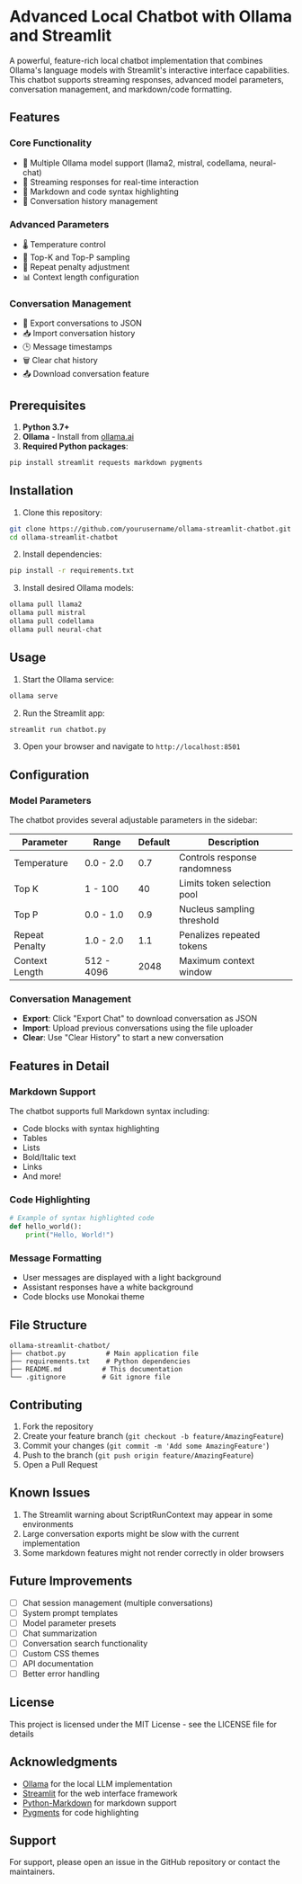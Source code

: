 # Advanced Local Chatbot with Ollama and Streamlit

A powerful, feature-rich local chatbot implementation that combines Ollama's language models with Streamlit's interactive interface capabilities. This chatbot supports streaming responses, advanced model parameters, conversation management, and markdown/code formatting.

## Features

### Core Functionality
- 🤖 Multiple Ollama model support (llama2, mistral, codellama, neural-chat)
- 💬 Streaming responses for real-time interaction
- 📝 Markdown and code syntax highlighting
- 🔄 Conversation history management

### Advanced Parameters
- 🌡️ Temperature control
- 🎯 Top-K and Top-P sampling
- 🔁 Repeat penalty adjustment
- 📊 Context length configuration

### Conversation Management
- 💾 Export conversations to JSON
- 📥 Import conversation history
- 🕒 Message timestamps
- 🗑️ Clear chat history
- 📤 Download conversation feature

## Prerequisites

1. **Python 3.7+**
2. **Ollama** - Install from [ollama.ai](https://ollama.ai)
3. **Required Python packages**:
```bash
pip install streamlit requests markdown pygments
```

## Installation

1. Clone this repository:
```bash
git clone https://github.com/yourusername/ollama-streamlit-chatbot.git
cd ollama-streamlit-chatbot
```

2. Install dependencies:
```bash
pip install -r requirements.txt
```

3. Install desired Ollama models:
```bash
ollama pull llama2
ollama pull mistral
ollama pull codellama
ollama pull neural-chat
```

## Usage

1. Start the Ollama service:
```bash
ollama serve
```

2. Run the Streamlit app:
```bash
streamlit run chatbot.py
```

3. Open your browser and navigate to `http://localhost:8501`

## Configuration

### Model Parameters

The chatbot provides several adjustable parameters in the sidebar:

| Parameter | Range | Default | Description |
|-----------|--------|---------|-------------|
| Temperature | 0.0 - 2.0 | 0.7 | Controls response randomness |
| Top K | 1 - 100 | 40 | Limits token selection pool |
| Top P | 0.0 - 1.0 | 0.9 | Nucleus sampling threshold |
| Repeat Penalty | 1.0 - 2.0 | 1.1 | Penalizes repeated tokens |
| Context Length | 512 - 4096 | 2048 | Maximum context window |

### Conversation Management

- **Export**: Click "Export Chat" to download conversation as JSON
- **Import**: Upload previous conversations using the file uploader
- **Clear**: Use "Clear History" to start a new conversation

## Features in Detail

### Markdown Support
The chatbot supports full Markdown syntax including:
- Code blocks with syntax highlighting
- Tables
- Lists
- Bold/Italic text
- Links
- And more!

### Code Highlighting
```python
# Example of syntax highlighted code
def hello_world():
    print("Hello, World!")
```

### Message Formatting
- User messages are displayed with a light background
- Assistant responses have a white background
- Code blocks use Monokai theme

## File Structure

```
ollama-streamlit-chatbot/
├── chatbot.py          # Main application file
├── requirements.txt    # Python dependencies
├── README.md          # This documentation
└── .gitignore         # Git ignore file
```

## Contributing

1. Fork the repository
2. Create your feature branch (`git checkout -b feature/AmazingFeature`)
3. Commit your changes (`git commit -m 'Add some AmazingFeature'`)
4. Push to the branch (`git push origin feature/AmazingFeature`)
5. Open a Pull Request

## Known Issues

1. The Streamlit warning about ScriptRunContext may appear in some environments
2. Large conversation exports might be slow with the current implementation
3. Some markdown features might not render correctly in older browsers

## Future Improvements

- [ ] Chat session management (multiple conversations)
- [ ] System prompt templates
- [ ] Model parameter presets
- [ ] Chat summarization
- [ ] Conversation search functionality
- [ ] Custom CSS themes
- [ ] API documentation
- [ ] Better error handling

## License

This project is licensed under the MIT License - see the LICENSE file for details

## Acknowledgments

- [Ollama](https://ollama.ai) for the local LLM implementation
- [Streamlit](https://streamlit.io) for the web interface framework
- [Python-Markdown](https://python-markdown.github.io) for markdown support
- [Pygments](https://pygments.org) for code highlighting

## Support

For support, please open an issue in the GitHub repository or contact the maintainers.
